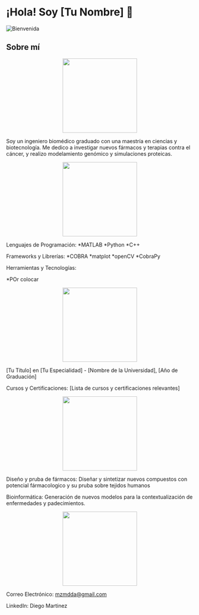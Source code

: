 # ¡Hola! Soy [Tu Nombre] 👋

![Bienvenida](https://media.giphy.com/media/3o7aD2saalBwwftBIY/giphy.gif)

## Sobre mí

<p align="center">
  <img src="https://media.giphy.com/media/l0HlNQ03J5JxX6lva/giphy.gif" width="200">
</p>
Soy un ingeniero biomédico graduado con una maestría en ciencias y biotecnología. Me dedico a investigar nuevos fármacos y terapias contra el cáncer, y realizo modelamiento genómico y simulaciones proteicas.
<p align="center">
  <img src="https://media.giphy.com/media/26gsspf0C8T8QpTgU/giphy.gif" width="200">
</p>
Lenguajes de Programación:
*MATLAB
*Python
*C++

Frameworks y Librerías:
*COBRA
*matplot
*openCV
*CobraPy

Herramientas y Tecnologías:

*POr colocar

<p align="center">
  <img src="https://media.giphy.com/media/3o7aD2saalBwwftBIY/giphy.gif" width="200">
</p>
[Tu Título] en [Tu Especialidad] - [Nombre de la Universidad], [Año de Graduación]

Cursos y Certificaciones: [Lista de cursos y certificaciones relevantes]
<p align="center">
  <img src="https://media.giphy.com/media/l0HlNQ03J5JxX6lva/giphy.gif" width="200">
</p>

Diseño y pruba de fármacos: Diseñar y sintetizar nuevos compuestos con potencial fármacologico y su pruba sobre tejidos humanos

Bioinformática: Generación de nuevos modelos para la contextualización de enfermedades y padecimientos.

<p align="center">
  <img src="https://media.giphy.com/media/26gsspf0C8T8QpTgU/giphy.gif" width="200">
</p>

Correo Electrónico: mzmdda@gmail.com

LinkedIn: Diego Martinez

